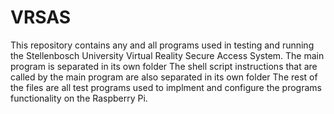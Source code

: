 # VRSAS
This repository contains any and all programs used in testing and running the Stellenbosch University Virtual Reality Secure Access System.
The main program is separated in its own folder
The shell script instructions that are called by the main program are also separated in its own folder
The rest of the files are all test programs used to implment and configure the programs functionality on the Raspberry Pi.

